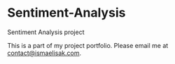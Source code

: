 # Sentiment-Analysis
Sentiment Analysis project

This is a part of my project portfolio. Please email me at contact@ismaelisak.com.
